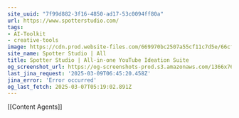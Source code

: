 ```yaml
---
site_uuid: "7f99d882-3f16-4850-ad17-53c0094ff80a"
url: https://www.spotterstudio.com/
tags:
- AI-Toolkit
- creative-tools
image: https://cdn.prod.website-files.com/669970bc2507a55cf11c7d5e/66cf98288874e4463ad16e65_spotter-studio-img.png
site_name: Spotter Studio | All
title: Spotter Studio | All-in-one YouTube Ideation Suite
og_screenshot_url: https://og-screenshots-prod.s3.amazonaws.com/1366x768/80/false/e2b5f9e76d2b3da32ce84112d40beb0858f9089bebe6bc88ce9b7bbe1911f582.jpeg
last_jina_request: '2025-03-09T06:45:20.458Z'
jina_error: 'Error occurred'
og_last_fetch: 2025-03-07T05:19:02.891Z
---
```

[[Content Agents]]
